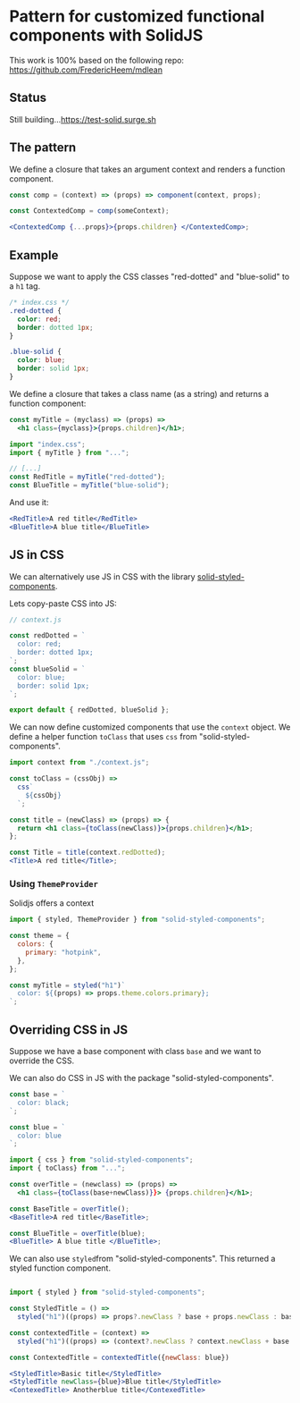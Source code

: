 # Pattern for customized functional components with SolidJS

This work is 100% based on the following repo: <https://github.com/FredericHeem/mdlean>

## Status

Still building...<https://test-solid.surge.sh>

## The pattern

We define a closure that takes an argument context and renders a function component.

```jsx
const comp = (context) => (props) => component(context, props);

const ContextedComp = comp(someContext);

<ContextedComp {...props}>{props.children} </ContextedComp>;
```

## Example

Suppose we want to apply the CSS classes "red-dotted" and "blue-solid" to a `h1` tag.

```css
/* index.css */
.red-dotted {
  color: red;
  border: dotted 1px;
}

.blue-solid {
  color: blue;
  border: solid 1px;
}
```

We define a closure that takes a class name (as a string) and returns a function component:

```jsx
const myTitle = (myclass) => (props) =>
  <h1 class={myclass}>{props.children}</h1>;
```

```js
import "index.css";
import { myTitle } from "...";

// [...]
const RedTitle = myTitle("red-dotted");
const BlueTitle = myTitle("blue-solid");
```

And use it:

```jsx
<RedTitle>A red title</RedTitle>
<BlueTitle>A blue title</BlueTitle>
```

## JS in CSS

We can alternatively use JS in CSS with the library [solid-styled-components](https://github.com/solidjs/solid-styled-components).

Lets copy-paste CSS into JS:

```js
// context.js

const redDotted = `
  color: red;
  border: dotted 1px;
`;
const blueSolid = `
  color: blue;
  border: solid 1px;
`;

export default { redDotted, blueSolid };
```

We can now define customized components that use the `context` object. We define a helper function `toClass` that uses `css` from "solid-styled-components".

```jsx
import context from "./context.js";

const toClass = (cssObj) =>
  css`
    ${cssObj}
  `;

const title = (newClass) => (props) => {
  return <h1 class={toClass(newClass)}>{props.children}</h1>;
};

const Title = title(context.redDotted);
<Title>A red title</Title>;
```

### Using `ThemeProvider`

Solidjs offers a context

```js
import { styled, ThemeProvider } from "solid-styled-components";

const theme = {
  colors: {
    primary: "hotpink",
  },
};

const myTitle = styled("h1")`
  color: ${(props) => props.theme.colors.primary};
`;
```

## Overriding CSS in JS

Suppose we have a base component with class `base` and we want to override the CSS.

We can also do CSS in JS with the package "solid-styled-components".

```js
const base = `
  color: black;
`;

const blue = `
  color: blue
`;
```

```jsx
import { css } from "solid-styled-components";
import { toClass} from "...";

const overTitle = (newclass) => (props) =>
  <h1 class={toClass(base+newClass)}}> {props.children}</h1>;

const BaseTitle = overTitle();
<BaseTitle>A red title</BaseTitle>;

const BlueTitle = overTitle(blue);
<BlueTitle> A blue title </BlueTitle>;
```

We can also use `styled`from "solid-styled-components". This returned a styled function component.

```jsx

import { styled } from "solid-styled-components";

const StyledTitle = () =>
  styled("h1")((props) => props?.newClass ? base + props.newClass : base});

const contextedTitle = (context) =>
  styled("h1")((props) => (context?.newClass ? context.newClass + base : base));

const ContextedTitle = contextedTitle({newClass: blue})

<StyledTitle>Basic title</StyledTitle>
<StyledTitle newClass={blue}>Blue title</StyledTitle>
<ContexedTitle> Anotherblue title</ContexedTitle>
```
